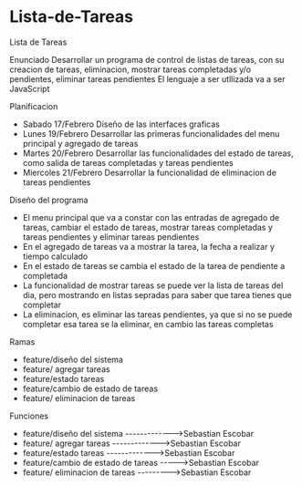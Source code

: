 # Lista-de-Tareas
Lista de Tareas

Enunciado
Desarrollar un programa de control de listas de tareas, con su creacion de tareas, eliminacion, mostrar tareas completadas y/o pendientes, eliminar tareas pendientes
El lenguaje a ser utllizada va a ser JavaScript


Planificacion
* Sabado 17/Febrero     Diseño de las interfaces graficas
* Lunes 19/Febrero    Desarrollar las primeras funcionalidades del menu principal y agregado de tareas
* Martes 20/Febrero     Desarrollar las funcionalidades del estado de tareas, como salida de tareas completadas y tareas pendientes
* Miercoles 21/Febrero  Desarrollar la funcionalidad de eliminacion de tareas pendientes

Diseño del programa
* El menu principal que va a constar con las entradas de agregado de tareas, cambiar el estado de tareas, mostrar tareas completadas y tareas pendientes y eliminar tareas pendientes
* En el agregado de tareas va a mostrar la tarea, la fecha a realizar y tiempo calculado
* En el estado de tareas se cambia el estado de la tarea de pendiente a completada
* La funcionalidad de mostrar tareas se puede ver la lista de tareas del dia, pero mostrando en listas sepradas para saber que tarea tienes que completar
* La eliminacion, es eliminar las tareas pendientes, ya que si no se puede completar esa tarea se la eliminar, en cambio las tareas completas

Ramas
* feature/diseño del sistema
* feature/ agregar tareas
* feature/estado tareas
* feature/cambio de estado de tareas
* feature/ eliminacion de tareas

Funciones
* feature/diseño del sistema ------------->Sebastian Escobar
* feature/ agregar tareas    ------------->Sebastian Escobar
* feature/estado tareas      ------------->Sebastian Escobar
* feature/cambio de estado de tareas ----->Sebastian Escobar
* feature/ eliminacion de tareas --------->Sebastian Escobar
